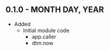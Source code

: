 ## 0.1.0 - MONTH DAY, YEAR
* Added
    * Initial module code
        * app.caller
        * dtm.now
